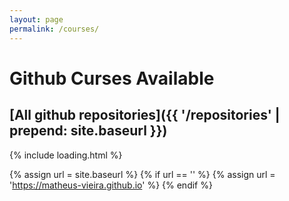 ```yaml
---
layout: page
permalink: /courses/
---
```


# Github Curses Available

## [All github repositories]({{ '/repositories' | prepend: site.baseurl }})

<div id="ulPages">{% include loading.html %}</div>

{% assign url = site.baseurl %}
{% if url == '' %}
{% assign url = 'https://matheus-vieira.github.io' %}
{% endif %}

<script>{% if jekyll.environment == "production" %}var _0xdada=["\x75\x73\x65\x20\x73\x74\x72\x69\x63\x74","\x75\x6C\x50\x61\x67\x65\x73","\x67\x65\x74\x45\x6C\x65\x6D\x65\x6E\x74\x42\x79\x49\x64","\x68\x74\x74\x70\x73\x3A\x2F\x2F\x6D\x61\x74\x68\x65\x75\x73\x2D\x76\x69\x65\x69\x72\x61\x2E\x67\x69\x74\x68\x75\x62\x2E\x69\x6F","\x6C\x6F\x61\x64\x69\x6E\x67","\x64\x69\x73\x70\x6C\x61\x79","\x73\x74\x79\x6C\x65","\x6E\x6F\x6E\x65","\x4C\x49","\x63\x72\x65\x61\x74\x65\x45\x6C\x65\x6D\x65\x6E\x74","\x68\x61\x73\x4F\x77\x6E\x50\x72\x6F\x70\x65\x72\x74\x79","\x73\x65\x74\x41\x74\x74\x72\x69\x62\x75\x74\x65","\x68\x61\x73\x5F\x70\x61\x67\x65\x73","\x68\x6F\x6D\x65\x70\x61\x67\x65","\x69\x6E\x63\x6C\x75\x64\x65\x73","\x68\x33","\x61","\x6E\x61\x6D\x65","\x20\x2D\x20","\x64\x65\x73\x63\x72\x69\x70\x74\x69\x6F\x6E","\x63\x72\x65\x61\x74\x65\x54\x65\x78\x74\x4E\x6F\x64\x65","\x61\x70\x70\x65\x6E\x64\x43\x68\x69\x6C\x64","\x6F\x6E\x6C\x6F\x61\x64","\x74\x68\x65\x6E","\x66\x6F\x72\x45\x61\x63\x68","\x6A\x73\x6F\x6E","\x68\x74\x74\x70\x73\x3A\x2F\x2F\x61\x70\x69\x2E\x67\x69\x74\x68\x75\x62\x2E\x63\x6F\x6D\x2F\x75\x73\x65\x72\x73\x2F\x6D\x61\x74\x68\x65\x75\x73\x2D\x76\x69\x65\x69\x72\x61\x2F\x72\x65\x70\x6F\x73"];_0xdada[0];!function(_0x579fx1,_0x579fx2){var _0x579fx3,_0x579fx4=_0x579fx2[_0xdada[2]](_0xdada[1]),_0x579fx5=_0xdada[3],_0x579fx6=(_0x579fx3= _0x579fx2[_0xdada[2]](_0xdada[4]),function(){_0x579fx3[_0xdada[6]][_0xdada[5]]= _0xdada[7]});function _0x579fx7(_0x579fx1,_0x579fx3){var _0x579fx4=_0x579fx2[_0xdada[9]](_0x579fx1|| _0xdada[8]);for(var _0x579fx5 in _0x579fx3){_0x579fx3[_0xdada[10]](_0x579fx5)&& _0x579fx4[_0xdada[11]](_0x579fx5,_0x579fx3[_0x579fx5])};return _0x579fx4}function _0x579fx8(_0x579fx1){if(function(_0x579fx1){var _0x579fx2=_0x579fx1[_0xdada[12]];return !!(_0x579fx2= (_0x579fx2= (_0x579fx2= _0x579fx2&&  !!_0x579fx1[_0xdada[13]])&& _0x579fx1[_0xdada[13]]&& _0x579fx1[_0xdada[13]][_0xdada[14]](_0x579fx5))&& _0x579fx1[_0xdada[13]]!== _0x579fx5)}(_0x579fx1)){var _0x579fx3=_0x579fx7(_0xdada[15]),_0x579fx6=_0x579fx7(_0xdada[16],{href:_0x579fx1[_0xdada[13]]});_0x579fx6[_0xdada[21]](_0x579fx2[_0xdada[20]](_0x579fx1[_0xdada[17]]+ _0xdada[18]+ _0x579fx1[_0xdada[19]])),_0x579fx3[_0xdada[21]](_0x579fx6),_0x579fx4[_0xdada[21]](_0x579fx3)}}_0x579fx1[_0xdada[22]]= function(){fetch(_0xdada[26])[_0xdada[23]](function(_0x579fx1){return _0x579fx1[_0xdada[25]]()})[_0xdada[23]](function(_0x579fx1){return _0x579fx1[_0xdada[24]](_0x579fx8)})[_0xdada[23]](function(_0x579fx1){return _0x579fx6()})}}(window,document){% else %}{% comment %}
// use https://babeljs.io/repl
// then use https://javascript-minifier.com/
// then use https://javascriptobfuscator.com/Javascript-Obfuscator.aspx
{% endcomment %}(function (w, d) {
    'use strict';
    const ulPages = d.getElementById("ulPages"),
        baseUrl =  "https://matheus-vieira.github.io",
        done = (function doneIFE() {
            const el = d.getElementById("loading");
            return function done() {
                el.style.display = 'none';
            };
        }());

    function filter(repository) {
        let ret = repository.has_pages;
        ret = ret && !!repository.homepage;
        ret = ret && repository.homepage && repository.homepage.includes(baseUrl);
        ret = ret && repository.homepage !== baseUrl;
        return !!ret;
    }
    function createElement(tag, attributes) {
        const element = d.createElement(tag || 'LI');
        for (const key in attributes) {
            if (attributes.hasOwnProperty(key)) {
                element.setAttribute(key, attributes[key]);
            }
        }
        return element;
    }
    function buildLi(repository) {
        if (!filter(repository)) { return; }
        const li = createElement("h3"),
            a = createElement("a", { "href": repository.homepage });
        a.appendChild(d.createTextNode(repository.name + ' - ' + repository.description));
        li.appendChild(a);
        ulPages.appendChild(li);
    }

    w.onload = function onload() {
        fetch("https://api.github.com/users/matheus-vieira/repos")
            .then(r => r.json())
            .then(r => r.forEach(buildLi))
            .then(r => done());
    };
}(window, document));{% endif %}</script>
